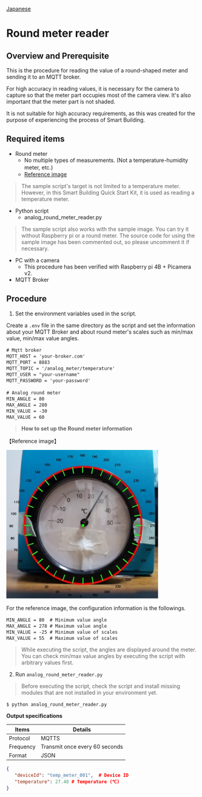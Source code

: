 [Japanese](./README.md)

# Round meter reader

## Overview and Prerequisite

This is the procedure for reading the value of a round-shaped meter and sending it to an MQTT broker.

For high accuracy in reading values, it is necessary for the camera to capture so that the meter part occupies most of the camera view. It's also important that the meter part is not shaded.

It is not suitable for high accuracy requirements, as this was created for the purpose of experiencing the process of Smart Building.

## Required items
- Round meter
    - No multiple types of measurements. (Not a temperature-humidity meter, etc.)　
    - [Reference image](#meter-image)
> The sample script's target is not limited to a temperature meter. However, in this Smart Building Quick Start Kit, it is used as reading a temperature meter.

- Python script
    - analog_round_meter_reader.py

> The sample script also works with the sample image. You can try it without Raspberry pi or a round meter. The source code for using the sample image has been commented out, so please uncomment it if necessary.

- PC with a camera   
    - This procedure has been verified with Raspberry pi 4B + Picamera v2.
- MQTT Broker


## Procedure

1. Set the environment variables used in the script.

Create a `.env` file in the same directory as the script and set the information about your MQTT Broker and about round meter's scales such as min/max value, min/max value angles.

```.env
# Mqtt broker
MQTT_HOST = 'your-broker.com'
MQTT_PORT = 8883
MQTT_TOPIC = '/analog_meter/temperature'
MQTT_USER = "your-username"
MQTT_PASSWORD = 'your-password'

# Analog round meter
MIN_ANGLE = 80
MAX_ANGLE = 280
MIN_VALUE = -30
MAX_VALUE = 60
```
>**How to set up the Round meter information**

<a id="meter-image"></a>

【Reference image】

<img src="./img/calibration.jpg" width="400">

For the reference image, the configuration information is the followings.  

```
MIN_ANGLE = 80  # Minimum value angle
MAX_ANGLE = 278 # Maximum value angle
MIN_VALUE = -25 # Minimum value of scales
MAX_VALUE = 55  # Maximum value of scales
```
> While executing the script, the angles are displayed around the meter. You can check min/max value angles by executing the script with arbitrary values first.


2.  Run `analog_round_meter_reader.py`
> Before executing the script, check the script and install missing modules that are not installed in your environment yet.
```
$ python analog_round_meter_reader.py
```


**Output specifications**

|Items|Details|
|---|---|
|Protocol|MQTTS|
|Frequency|Transmit once every 60 seconds|
|Format|JSON |

```JSON
{
   "deviceId": "temp_meter_001",  # Device ID
   "temperature": 27.48 # Temperature (℃)
}
```
